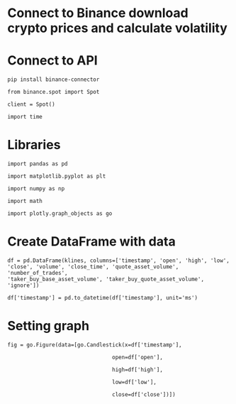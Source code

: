 # Connect to Binance download crypto prices and calculate volatility

# Connect to API

    pip install binance-connector

    from binance.spot import Spot

    client = Spot()

    import time
# Libraries

    import pandas as pd

    import matplotlib.pyplot as plt

    import numpy as np

    import math

    import plotly.graph_objects as go

# Create DataFrame with data
    df = pd.DataFrame(klines, columns=['timestamp', 'open', 'high', 'low', 'close', 'volume', 'close_time', 'quote_asset_volume', 'number_of_trades',                     
    'taker_buy_base_asset_volume', 'taker_buy_quote_asset_volume', 'ignore'])

    df['timestamp'] = pd.to_datetime(df['timestamp'], unit='ms')

# Setting graph
    fig = go.Figure(data=[go.Candlestick(x=df['timestamp'],

                                     open=df['open'],
                                     
                                     high=df['high'],
                                     
                                     low=df['low'],
                                     
                                     close=df['close'])])


